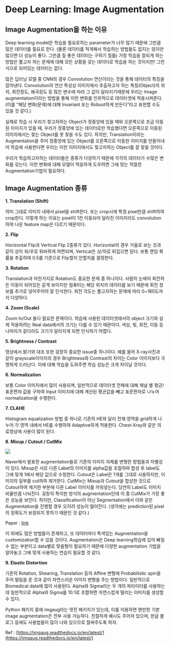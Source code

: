 # Deep Learning: Image Augmentation

## Image Augmentation을 하는 이유

Deep learning model은 학습을 필요로하는 parameter가 너무 많기 때문에 그만큼 많은 데이터를 필요로 한다. \(물론 데이터를 적게해서 학습하는 방법들도 없지는 않지만 많으면 더 성능이 좋다. 그만큼 질 좋은 데이터는 구하기 힘듦\) 가장 학습을 잘되게 하는 방법은 풀고자 하는 문제에 대해 모든 상황을 갖는 데이터로 학습을 하는 것이지만! 그런식으로 되어있는 데이터는 없다.

많은 딥러닝 모델 중 CNN의 경우 Convolution 연산이라는 것을 통해 데이터의 특징을 잡아낸다. Convolution의 연산 특성상 이미지에서 추출하고자 하는 특징\(Object\)의 위치, 회전정도, 왜곡정도 등 많은 변수에 따라 그 값이 달라지기때문에 우리는 Image augmentation이라는 방법을 통해 이런 변화를 인위적으로 데이터셋에 적용시켜준다. \(이를 “해당 변화\(문제\)에 대해 Invariant 또는 Robust하게 만든다”라고 표현할 수도 있을 것 같다.\)

실제로 학습 시 우리가 찾고자하는 Object가 정중앙에 있을 때와 오른쪽으로 조금 이동된 이미지가 있을 때, 우리가 정중앙에 있는 데이터로만 학습했다면 오른쪽으로 이동된 이미지에서는 찾는 Object를 못 찾을 수도 있다. 하지만, Translation이라는 Augmentation을 주어 정중앙에 있는 Object를 오른쪽으로 이동한 이미지를 만들어내어 학습에 사용한다면 우리는 이런 이미지에서도 찾고자하는 Object를 잘 찾을 것이다.

우리가 학습하고자하는 데이터들은 종류가 다양하기 때문에 각각의 데이터가 수많은 변화를 갖는다. 이런 변화에 대해 모델이 적응하게 도우려면 그에 맞는 적절한 Augmentation기법이 필요하다.

## Image Augmentation 종류

**1. Translation \(Shift\)**

의미 그대로 이미지 내에서 pixel을 shift한다. 또는 crop시에 특정 pixel만큼 shift하여 crop한다. 이렇게 하는 이유는 pixel이 1칸 이동되어 달라진 이미지라도 convolution하여 나온 feature map은 다르기 때문이다.

**2. Flip**

Horizontal Flip과 Vertical Flip 2종류가 있다. Horizontal의 경우 거울로 보는 것과 같이 상이 좌/우로 뒤바뀌게 하면되며, Vertical은 상/하로 뒤집으면 된다. 보통 랜덤 확률을 추출하여 0.5를 기준으로 Flip할지 안할지를 결정한다.

**3. Rotation**

Translation과 마찬가지로 Rotation도 중요한 문제 중 하나이다. 사람의 눈에야 회전하든 이동이 되어있든 같게 보이지만 컴퓨터는 해당 위치의 데이터를 보기 때문에 회전 정보를 추가로 넣어주어야 잘 인식한다. 회전 각도는 풀고자하는 문제에 따라 0~180도까지 다양하다.

**4. Zoom \(Scale\)**

Zoom In/Out 둘다 필요한 문제이다. 학습에 사용된 데이터셋에서의 object 크기와 실제 적용하려는 Real data에서의 크기는 다를 수 있기 때문이다. 색상, 빛, 회전, 이동 등 나머지가 같더라도 크기가 달라지게 되면 인식하기 어렵다.

**5. Brightness / Contrast**

영상에서 밝기와 대조 또한 굉장히 중요한 issue중 하나이다. 예를 들어 X-ray사진과 같이 grayscale이미지의 경우 Brightness와 Contrast의 차이는 Color 이미지보다 극명하게 드러난다. 이에 대해 학습을 도와주면 학습 성능은 크게 차이날 것이다.

**6. Normalization**

보통 Color 이미지에서 많이 사용되며, 일반적으로 데이터셋 전체에 대해 채널 별 평균/표준편차 값을 구하여 Input 이미지에 대해 계산된 평균값을 빼고 표준편차로 나누어 normalization을 수행한다.

**7. CLAHE**

Histogram equalization 방법 중 하나로 기존의 HE와 달리 전체 영역을 grid하게 나누어 각 영역 내에서 HE를 수행하여 Adaptive하게 적용한다. Chest-Xray와 같은 의료영상에 사용이 많이 된다.

**8. Mixup / Cutout / CutMix**

![](https://bgparkloop.github.io/assets/images/study/image-augmentation01.png)

Naver에서 발표한 augmentation들로 기존의 이미지 자체를 변형한 방법들과 차별성이 있다. Mixup은 서로 다른 Label의 이미지를 alpha값을 조절하여 합성 후 label도 그에 맞게 1에서 해당 값으로 수정한다. Cutout은 Label은 1개를 그대로 사용하지만, 이미지의 일부를 cut하여 제거한다. CutMix는 Mixup과 Cutout을 합성한 것으로 Cutout하여 제거한 부분에 다른 Label 이미지를 끼워넣는다. 당연히 Label도 이미지 비율만큼 나눠진다. 굉장히 특이한 방식의 augmentation인데 이 중 CutMix가 가장 좋은 성능을 보인다. 하지만, Classification이 아닌 Segmentation에서 이와 같은 Augmentation을 진행할 경우 오히려 성능이 떨어진다. \(생각에는 prediction된 pixel의 정확도가 보장되지 못하기 때문인 것 같다.\)

Paper : [link](https://www.researchgate.net/publication/333078138_CutMix_Regularization_Strategy_to_Train_Strong_Classifiers_with_Localizable_Features)  
  
이 외에도 많은 방법들이 존재하고, 또 데이터마다 특색있는 Augmentation을 customization할 수 있을 것이다. Augmentation은 Deep learning학습에 있어 빠질 수 없는 부분이고 data별로 맞춤형이 필요하기 때문에 다양한 augmentation 기법을 알아놓고 그에 맞게 사용하는 연습이 필요할 것 같다.

**9. Elastic Distortion**

기존의 Rotation, Shearing, Translation 등의 Affine 변형에 Probabilistic spin을 주어 떨림을 준 것과 같이 자연스러운 이미지 변형을 주는 방법이다. 일반적으로 Biomedical data에 많이 사용된다. Alpha와 Sigma라는 두 개의 파라미터를 사용하는데 일반적으로 Alpha와 Sigma를 10:1로 조합하면 자연스럽게 떨리는 이미지를 생성할 수 있다.

Python 패키지 중에 imgaug라는 멋진 패키지가 있는데, 이를 이용하면 왠만한 기본 image augmentation은 전부 사용 가능하다. 친절하게 예시도 주어져 있으며, 한글 블로그 등에도 사용법들이 많이 나와 있으므로 잘써주도록 하자.

Ref : [https://imgaug.readthedocs.io/en/latest/](https://imgaug.readthedocs.io/en/latest/)

